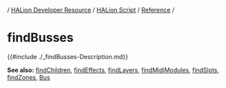 / [HALion Developer Resource](../../HALion-Developer-Resource.md) / [HALion Script](./HALion-Script.md) / [Reference](./Reference.md) /

# findBusses

{{#include ./_findBusses-Description.md}}

**See also:** [findChildren](./findChildren.md), [findEffects](./findEffects.md), [findLayers](./findLayers.md), [findMidiModules](./findMidiModules.md), [findSlots](./findSlots.md), [findZones](./findZones.md), [Bus](./Bus.md)